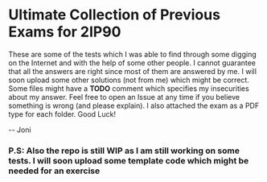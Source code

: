 # Ultimate Collection of Previous Exams for 2IP90

These are some of the tests which I was able to find through some digging on the Internet and with the help of some other people. I cannot guarantee that all the answers are right since most of them are answered by me. I will soon upload some other solutions (not from me) which might be correct. Some files might have a **TODO** comment which specifies my insecurities about my answer. Feel free to open an Issue at any time if you believe something is wrong (and please explain). I also attached the exam as a PDF type for each folder. Good Luck! 

 -- Joni

### P.S: Also the repo is still WIP as I am still working on some tests. I will soon upload some template code which might be needed for an exercise
